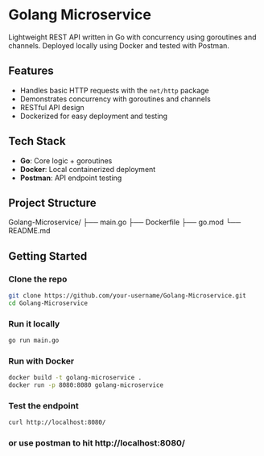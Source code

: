 # Golang Microservice

Lightweight REST API written in Go with concurrency using goroutines and channels. Deployed locally using Docker and tested with Postman.

## Features

- Handles basic HTTP requests with the `net/http` package
- Demonstrates concurrency with goroutines and channels
- RESTful API design 
- Dockerized for easy deployment and testing

## Tech Stack

- **Go**: Core logic + goroutines
- **Docker**: Local containerized deployment
- **Postman**: API endpoint testing

## Project Structure

Golang-Microservice/
├── main.go
├── Dockerfile
├── go.mod
└── README.md

## Getting Started

### Clone the repo
```bash
git clone https://github.com/your-username/Golang-Microservice.git
cd Golang-Microservice
```

### Run it locally 
```bash 
go run main.go
```

### Run with Docker
```bash
docker build -t golang-microservice .
docker run -p 8080:8080 golang-microservice
```

### Test the endpoint 
```bash
curl http://localhost:8080/
```

### or use postman to hit http://localhost:8080/

